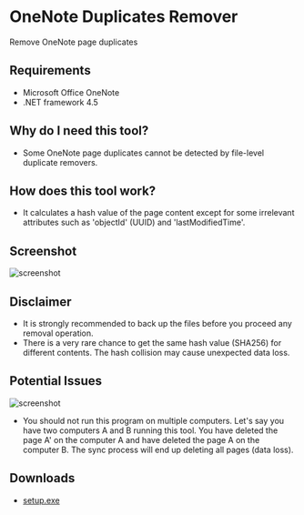 OneNote Duplicates Remover
==========================
Remove OneNote page duplicates

Requirements
------------
* Microsoft Office OneNote
* .NET framework 4.5

Why do I need this tool?
------------------------
* Some OneNote page duplicates cannot be detected by file-level duplicate removers.

How does this tool work?
------------------------
* It calculates a hash value of the page content except for some irrelevant attributes such as 'objectId' (UUID) and 'lastModifiedTime'.

Screenshot
----------
![screenshot](https://raw.githubusercontent.com/relue2718/onenote-duplicates-remover/master/screenshot/1.png)

Disclaimer
----------
* It is strongly recommended to back up the files before you proceed any removal operation.
* There is a very rare chance to get the same hash value (SHA256) for different contents. The hash collision may cause unexpected data loss.

Potential Issues
----------------
![screenshot](https://raw.githubusercontent.com/relue2718/onenote-duplicates-remover/master/screenshot/2.png)

* You should not run this program on multiple computers. Let's say you have two computers A and B running this tool. You have deleted the page A' on the computer A and have deleted the page A on the computer B. The sync process will end up deleting all pages (data loss).

Downloads
---------
* [setup.exe](https://github.com/relue2718/onenote-duplicates-remover/releases/download/v1.0.1.10/setup.exe)
